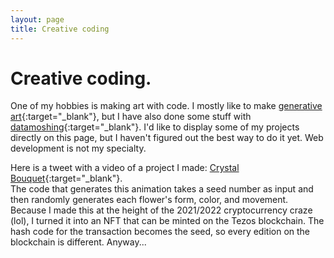 ```yaml
---
layout: page
title: Creative coding
---
```


# Creative coding.

One of my hobbies is making art with code. I mostly like to make [generative art](https://en.wikipedia.org/wiki/Generative_art){:target="_blank"}, but I have also done some stuff with [datamoshing](http://datamoshing.com/about/){:target="_blank"}. I'd like to display some of my projects directly on this page, but I haven't figured out the best way to do it yet. Web development is not my specialty.

Here is a tweet with a video of a project I made: [Crystal Bouquet](https://x.com/trentag0n_art/status/1482515912305504258?s=20){:target="_blank"}. \
The code that generates this animation takes a seed number as input and then randomly generates each flower's form, color, and movement. Because I made this at the height of the 2021/2022 cryptocurrency craze (lol), I turned it into an NFT that can be minted on the Tezos blockchain. The hash code for the transaction becomes the seed, so every edition on the blockchain is different. Anyway...